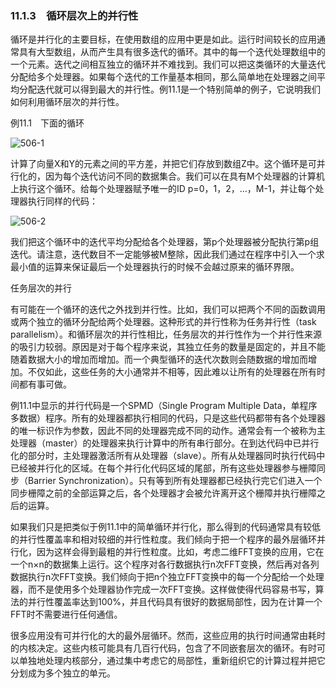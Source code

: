 ### 11.1.3　循环层次上的并行性

循环是并行化的主要目标，在使用数组的应用中更是如此。运行时间较长的应用通常具有大型数组，从而产生具有很多迭代的循环。其中的每一个迭代处理数组中的一个元素。迭代之间相互独立的循环并不难找到。我们可以把这类循环的大量迭代分配给多个处理器。如果每个迭代的工作量基本相同，那么简单地在处理器之间平均分配迭代就可以得到最大的并行性。例11.1是一个特别简单的例子，它说明我们如何利用循环层次的并行性。

例11.1　下面的循环

![506-1](../Images/image04862.jpeg)

计算了向量X和Y的元素之间的平方差，并把它们存放到数组Z中。这个循环是可并行化的，因为每个迭代访问不同的数据集合。我们可以在具有M个处理器的计算机上执行这个循环。给每个处理器赋予唯一的ID p=0，1，2，…，M-1，并让每个处理器执行同样的代码：

![506-2](../Images/image04863.jpeg)

我们把这个循环中的迭代平均分配给各个处理器，第p个处理器被分配执行第p组迭代。请注意，迭代数目不一定能够被M整除，因此我们通过在程序中引入一个求最小值的运算来保证最后一个处理器执行的时候不会越过原来的循环界限。

任务层次的并行

有可能在一个循环的迭代之外找到并行性。比如，我们可以把两个不同的函数调用或两个独立的循环分配给两个处理器。这种形式的并行性称为任务并行性（task parallelism）。和循环层次的并行性相比，任务层次的并行性作为一个并行性来源的吸引力较弱。原因是对于每个程序来说，其独立任务的数量是固定的，并且不能随着数据大小的增加而增加。而一个典型循环的迭代次数则会随数据的增加而增加。不仅如此，这些任务的大小通常并不相等，因此难以让所有的处理器在所有时间都有事可做。

例11.1中显示的并行代码是一个SPMD（Single Program Multiple Data，单程序多数据）程序。所有的处理器都执行相同的代码，只是这些代码都带有各个处理器的唯一标识作为参数，因此不同的处理器完成不同的动作。通常会有一个被称为主处理器（master）的处理器来执行计算中的所有串行部分。在到达代码中已并行化的部分时，主处理器激活所有从处理器（slave）。所有从处理器同时执行代码中已经被并行化的区域。在每个并行化代码区域的尾部，所有这些处理器参与栅障同步（Barrier Synchronization）。只有等到所有处理器都已经执行完它们进入一个同步栅障之前的全部运算之后，各个处理器才会被允许离开这个栅障并执行栅障之后的运算。

如果我们只是把类似于例11.1中的简单循环并行化，那么得到的代码通常具有较低的并行性覆盖率和相对较细的并行性粒度。我们倾向于把一个程序的最外层循环并行化，因为这样会得到最粗的并行性粒度。比如，考虑二维FFT变换的应用，它在一个n×n的数据集上运行。这个程序对各行数据执行n次FFT变换，然后再对各列数据执行n次FFT变换。我们倾向于把n个独立FFT变换中的每一个分配给一个处理器，而不是使用多个处理器协作完成一次FFT变换。这样做使得代码容易书写，算法的并行性覆盖率达到100%，并且代码具有很好的数据局部性，因为在计算一个FFT时不需要进行任何通信。

很多应用没有可并行化的大的最外层循环。然而，这些应用的执行时间通常由耗时的内核决定。这些内核可能具有几百行代码，包含了不同嵌套层次的循环。有时可以单独地处理内核部分，通过集中考虑它的局部性，重新组织它的计算过程并把它分划成为多个独立的单元。